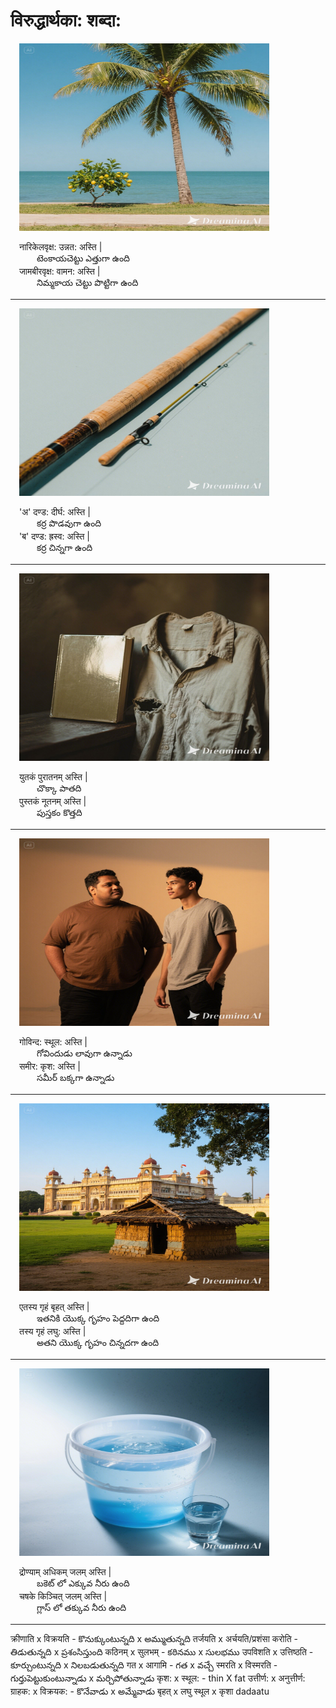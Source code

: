 # विरुद्धार्थका: शब्दा:    

&emsp;<img src="pics\unnatha-vaamatha.jpeg" width="400" height="300" />  

&emsp;नारिकेलवृक्ष: उन्नत: अस्ति |  
&emsp;&emsp;&emsp;టెంకాయచెట్టు  ఎత్తుగా ఉంది  
&emsp;जामबीरवृक्ष: वामन: अस्ति |  
&emsp;&emsp;&emsp;నిమ్మకాయ చెట్టు పొట్టిగా ఉంది   

***************************************

&emsp;<img src="pics\dirgha-hraswa.jpeg" width="400" height="300" />  

&emsp;'अ' दण्ड: दीर्घ: अस्ति |  
&emsp;&emsp;&emsp;కర్ర పొడవుగా ఉంది  
&emsp;'ब' दण्ड: ह्रस्व: अस्ति |  
&emsp;&emsp;&emsp;కర్ర చిన్నగా ఉంది  

***************************************

&emsp;<img src="pics\nuuthanam-puraathanam.jpeg" width="400" height="300" />  

&emsp;युतकं पुरातनम् अस्ति |  
&emsp;&emsp;&emsp;చొక్కా పాతది   
&emsp;पुस्तकं नूतनम् अस्ति |  
&emsp;&emsp;&emsp;పుస్తకం కొత్తది   

***************************************

&emsp;<img src="pics\sthula-krusha.jpeg" width="400" height="300" />  

&emsp;गोविन्द: स्थूल: अस्ति |  
&emsp;&emsp;&emsp;గోవిందుడు లావుగా ఉన్నాడు   
&emsp;समीर: कृश: अस्ति |  
&emsp;&emsp;&emsp;సమీర్ బక్కగా ఉన్నాడు   

***************************************

&emsp;<img src="pics\bruhath-laghu.jpeg" width="400" height="300" />  

&emsp;एतस्य गृहं बृहत् अस्ति |  
&emsp;&emsp;&emsp;ఇతనికి యొక్క గృహం పెద్దదిగా ఉంది   
&emsp;तस्य गृहं लघु: अस्ति |  
&emsp;&emsp;&emsp;అతని యొక్క గృహం చిన్నదగా ఉంది    

***************************************

&emsp;<img src="pics\adhikam-kinchith.jpeg" width="400" height="300" />  

&emsp;द्रोण्याम् अधिकम् जलम् अस्ति |  
&emsp;&emsp;&emsp;బకెట్ లో ఎక్కువ నీరు ఉంది   
&emsp;चषके किञ्चित् जलम् अस्ति |  
&emsp;&emsp;&emsp;గ్లాస్ లో తక్కువ నీరు ఉంది   

***************************************





क्रीणाति x विक्रयति - కొనుక్కుంటున్నది x అమ్ముతున్నది 
तर्जयति x अर्चयति/प्रशंसा करोति - తిడుతున్నది x ప్రశంసిస్తుంది
कठिनम् x सुलभम् - కఠినము x సులభము 
उपविशति x उत्तिष्ठति - కూర్చుంటున్నది x నిలబడుతున్నది
गत x आगामि - గత x వచ్చే 
स्मरति x विस्मरति - గుర్తుపెట్టుకుంటున్నాడు x మర్చిపోతున్నాడు 
कृश: x स्थूल: - thin X fat
उत्तीर्ण: x अनुत्तीर्ण:
ग्राहक: x विक्रयक: - కొనేవాడు x అమ్మేవాడు 
बृहत् x लघु 
स्थूल  x कृशा
dadaatu